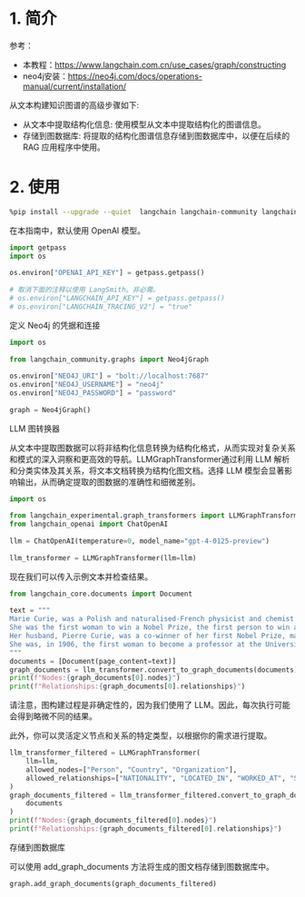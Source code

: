 # 1. 简介

参考：
- 本教程：https://www.langchain.com.cn/use_cases/graph/constructing
- neo4j安装：https://neo4j.com/docs/operations-manual/current/installation/

从文本构建知识图谱的高级步骤如下:

- 从文本中提取结构化信息: 使用模型从文本中提取结构化的图谱信息。
- 存储到图数据库: 将提取的结构化图谱信息存储到图数据库中，以便在后续的 RAG 应用程序中使用。

# 2. 使用

```bash
%pip install --upgrade --quiet  langchain langchain-community langchain-openai langchain-experimental neo4j
```

在本指南中，默认使用 OpenAI 模型。
    
```python
import getpass
import os
 
os.environ["OPENAI_API_KEY"] = getpass.getpass()
 
# 取消下面的注释以使用 LangSmith。非必需。
# os.environ["LANGCHAIN_API_KEY"] = getpass.getpass()
# os.environ["LANGCHAIN_TRACING_V2"] = "true"
```

定义 Neo4j 的凭据和连接

```python
import os
 
from langchain_community.graphs import Neo4jGraph
 
os.environ["NEO4J_URI"] = "bolt://localhost:7687"
os.environ["NEO4J_USERNAME"] = "neo4j"
os.environ["NEO4J_PASSWORD"] = "password"
 
graph = Neo4jGraph()
```

LLM 图转换器

从文本中提取图数据可以将非结构化信息转换为结构化格式，从而实现对复杂关系和模式的深入洞察和更高效的导航。LLMGraphTransformer通过利用 LLM 解析和分类实体及其关系，将文本文档转换为结构化图文档。选择 LLM 模型会显著影响输出，从而确定提取的图数据的准确性和细微差别。

```python
import os
 
from langchain_experimental.graph_transformers import LLMGraphTransformer
from langchain_openai import ChatOpenAI
 
llm = ChatOpenAI(temperature=0, model_name="gpt-4-0125-preview")
 
llm_transformer = LLMGraphTransformer(llm=llm)
```

现在我们可以传入示例文本并检查结果。

```python
from langchain_core.documents import Document
 
text = """
Marie Curie, was a Polish and naturalised-French physicist and chemist who conducted pioneering research on radioactivity.
She was the first woman to win a Nobel Prize, the first person to win a Nobel Prize twice, and the only person to win a Nobel Prize in two scientific fields.
Her husband, Pierre Curie, was a co-winner of her first Nobel Prize, making them the first-ever married couple to win the Nobel Prize and launching the Curie family legacy of five Nobel Prizes.
She was, in 1906, the first woman to become a professor at the University of Paris.
"""
documents = [Document(page_content=text)]
graph_documents = llm_transformer.convert_to_graph_documents(documents)
print(f"Nodes:{graph_documents[0].nodes}")
print(f"Relationships:{graph_documents[0].relationships}")
```

请注意，图构建过程是非确定性的，因为我们使用了 LLM。因此，每次执行可能会得到略微不同的结果。

此外，你可以灵活定义节点和关系的特定类型，以根据你的需求进行提取。

```python
llm_transformer_filtered = LLMGraphTransformer(
    llm=llm,
    allowed_nodes=["Person", "Country", "Organization"],
    allowed_relationships=["NATIONALITY", "LOCATED_IN", "WORKED_AT", "SPOUSE"],
)
graph_documents_filtered = llm_transformer_filtered.convert_to_graph_documents(
    documents
)
print(f"Nodes:{graph_documents_filtered[0].nodes}")
print(f"Relationships:{graph_documents_filtered[0].relationships}")
```

存储到图数据库

可以使用 add_graph_documents 方法将生成的图文档存储到图数据库中。

```python
graph.add_graph_documents(graph_documents_filtered)
```
